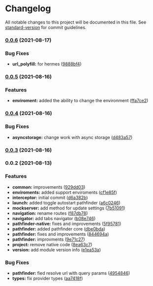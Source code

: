 # Changelog

All notable changes to this project will be documented in this file. See [standard-version](https://github.com/conventional-changelog/standard-version) for commit guidelines.

### [0.0.6](https://git.appkode.ru/ca/react-native-pathfinder/compare/v0.0.5...v0.0.6) (2021-08-17)


### Bug Fixes

* **url_polyfill:** for hermes ([9888bf4](https://git.appkode.ru/ca/react-native-pathfinder/commit/9888bf4445de137462d020fea5452d36e1e6b01c))

### [0.0.5](https://git.appkode.ru/ca/react-native-pathfinder/compare/v0.0.4...v0.0.5) (2021-08-16)


### Features

* **enviroment:** added the ability to change the environment ([ffa7ce2](https://git.appkode.ru/ca/react-native-pathfinder/commit/ffa7ce20a877f23c008b288ba3e14017e9ccc364))

### [0.0.4](https://git.appkode.ru/ca/react-native-pathfinder/compare/v0.0.3...v0.0.4) (2021-08-16)


### Bug Fixes

* **asyncstorage:** change work with async storage ([d483a57](https://git.appkode.ru/ca/react-native-pathfinder/commit/d483a57eacf13ce74ca12fa85f985ba84728bd51))

### [0.0.3](https://git.appkode.ru/ca/react-native-pathfinder/compare/v0.0.2...v0.0.3) (2021-08-16)

### 0.0.2 (2021-08-13)


### Features

* **common:** improvements ([929dd03](https://git.appkode.ru/ca/react-native-pathfinder/commit/929dd037458e90603b9c4cd22c4d625bb8116a12))
* **enviroments:** added support enviroments ([cf1e85f](https://git.appkode.ru/ca/react-native-pathfinder/commit/cf1e85f0c77d773b7424392d69f3ac75c3245e44))
* **interceptor:** initial commit ([d6a382b](https://git.appkode.ru/ca/react-native-pathfinder/commit/d6a382bd7d8643d55f2d53f5c4d4e7f5dc7f3f4f))
* **launch:** added toggle autostart pathfinder ([a6c0246](https://git.appkode.ru/ca/react-native-pathfinder/commit/a6c0246ed9024b33fcccb9a690ae4dba594fb0cc))
* **mockserver:** add method for update settings ([7b51091](https://git.appkode.ru/ca/react-native-pathfinder/commit/7b510914b161ecdc21033553cfda2c1f21562504))
* **navigation:** rename routes ([f87db78](https://git.appkode.ru/ca/react-native-pathfinder/commit/f87db78f2962aa3699f25f43c2b819734d216285))
* **navigator:** add tabs navigator ([b08e746](https://git.appkode.ru/ca/react-native-pathfinder/commit/b08e746bce4e62c63a84c93f6f28171dded0f5a7))
* **pathfinder-native:** fixes and improvements ([5f95781](https://git.appkode.ru/ca/react-native-pathfinder/commit/5f95781fc311d7f7c89cd77d59d6c4142e2bed9c))
* **pathfinder:** added pathfinder core ([dbe0bda](https://git.appkode.ru/ca/react-native-pathfinder/commit/dbe0bda5aa3768764e1e28eb824ceb99b8dd302a))
* **pathfinder:** fixes and improvements ([844694a](https://git.appkode.ru/ca/react-native-pathfinder/commit/844694aa08566a0dada652f87d2361c4539cdb63))
* **pathfinder:** improvments ([9e71c27](https://git.appkode.ru/ca/react-native-pathfinder/commit/9e71c27d2f52393618924de9244103670a41a1a2))
* **project:** remove native code ([8ea63c7](https://git.appkode.ru/ca/react-native-pathfinder/commit/8ea63c7062081237fffcfb7e26839828be1b25e0))
* **version:** add module version info ([e1ea53a](https://git.appkode.ru/ca/react-native-pathfinder/commit/e1ea53abb91a004aa2867cc68a050e7e610991ef))


### Bug Fixes

* **pathfinder:** fied resolve url with query params ([4954846](https://git.appkode.ru/ca/react-native-pathfinder/commit/49548462697701586f85d3ad69c365e904350d75))
* **types:** fix provider types ([aa7418f](https://git.appkode.ru/ca/react-native-pathfinder/commit/aa7418fd603d17d297c32f8b5b0667aaae342443))
